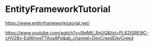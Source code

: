 # EntityFrameworkTutorial

https://www.entityframeworktutorial.net/

https://www.youtube.com/watch?v=I9eMtI_RnUQ&list=PL62tSREI9C-cHV28v-EqWinveTTAos8Pp&ab_channel=DevCreedDevCreed
